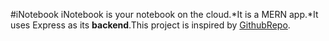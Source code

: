 #iNotebook
iNotebook is your notebook on the cloud.*It is a MERN app.*It uses Express as its **backend**.This project is inspired by [GithubRepo](https://github.com/CodeWithHarry/iNotebook-React).
